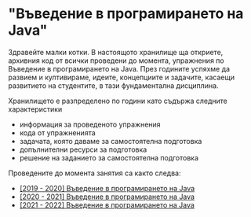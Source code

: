 # "Въведение в програмирането на Java"

Здравейте малки котки. В настоящото хранилище ща откриете, архивния код от всички проведени до момента, упражнения по Въведение в програмирането на Java. През годините успяхме да развием и култивираме, идеите, концепциите и задачите, касаещи развитието на студентите, в тази фундаментална дисциплина. 

Хранилището е разпределено по години като съдържа следните характеристики
- информация за проведеното упражнения
- кода от упражненията
- задачата, която даваме за самостоятелна подготовка
- допълнителни ресурси за подготовка
- решение на заданието за самостоятелна подготовка

Проведените до момента занятия са както следва:
- [\[2019 - 2020\] Въведение в програмирането на Java](./19-20/README.md)
- [\[2020 - 2021\] Въведение в програмирането на Java](./20-21/README.md)
- [\[2021 - 2022\] Въведение в програмирането на Java](./21-22/README.md)